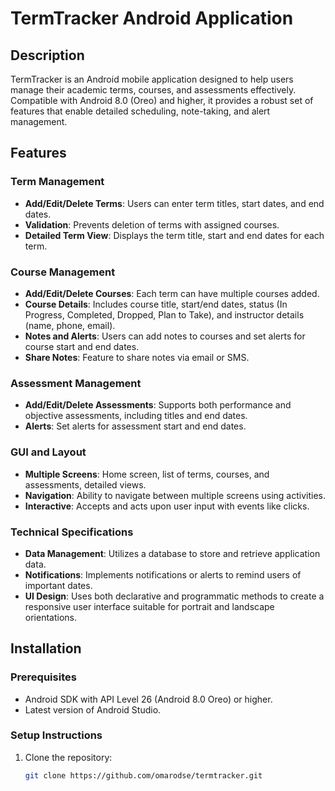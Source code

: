# TermTracker Android Application

## Description
TermTracker is an Android mobile application designed to help users manage their academic terms, courses, and assessments effectively. Compatible with Android 8.0 (Oreo) and higher, it provides a robust set of features that enable detailed scheduling, note-taking, and alert management.

## Features

### Term Management
- **Add/Edit/Delete Terms**: Users can enter term titles, start dates, and end dates.
- **Validation**: Prevents deletion of terms with assigned courses.
- **Detailed Term View**: Displays the term title, start and end dates for each term.

### Course Management
- **Add/Edit/Delete Courses**: Each term can have multiple courses added.
- **Course Details**: Includes course title, start/end dates, status (In Progress, Completed, Dropped, Plan to Take), and instructor details (name, phone, email).
- **Notes and Alerts**: Users can add notes to courses and set alerts for course start and end dates.
- **Share Notes**: Feature to share notes via email or SMS.

### Assessment Management
- **Add/Edit/Delete Assessments**: Supports both performance and objective assessments, including titles and end dates.
- **Alerts**: Set alerts for assessment start and end dates.

### GUI and Layout
- **Multiple Screens**: Home screen, list of terms, courses, and assessments, detailed views.
- **Navigation**: Ability to navigate between multiple screens using activities.
- **Interactive**: Accepts and acts upon user input with events like clicks.

### Technical Specifications
- **Data Management**: Utilizes a database to store and retrieve application data.
- **Notifications**: Implements notifications or alerts to remind users of important dates.
- **UI Design**: Uses both declarative and programmatic methods to create a responsive user interface suitable for portrait and landscape orientations.

## Installation

### Prerequisites
- Android SDK with API Level 26 (Android 8.0 Oreo) or higher.
- Latest version of Android Studio.

### Setup Instructions
1. Clone the repository:
   ```bash
   git clone https://github.com/omarodse/termtracker.git
